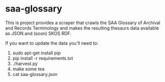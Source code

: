 saa-glossary
============

This is project provides a scraper that crawls the SAA Glossary of Archival and
Records Terminology and makes the resulting thesaurs data available as JSON
and (soon) SKOS RDF.

If you want to update the data you'll need to:

1. sudo apt-get install pip
1. pip install -r requirements.txt
1. ./harvest.py
1. make some tea
1. cat saa-glossary.json
